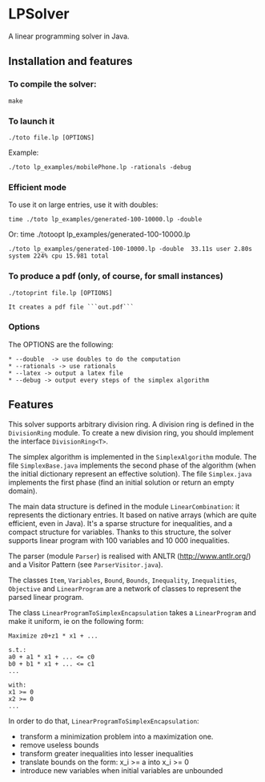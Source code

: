 # LPSolver

A linear programming solver in Java.

## Installation and features

### To compile the solver:

    make   

### To launch it

    ./toto file.lp [OPTIONS]

   Example:
   
    ./toto lp_examples/mobilePhone.lp -rationals -debug


### Efficient mode

To use it on large entries, use it with doubles:

    time ./toto lp_examples/generated-100-10000.lp -double
    
Or:
    time ./totoopt lp_examples/generated-100-10000.lp
    
    
    ./toto lp_examples/generated-100-10000.lp -double  33.11s user 2.80s system 224% cpu 15.981 total


### To produce a pdf (only, of course, for small instances)

    ./totoprint file.lp [OPTIONS]

    It creates a pdf file ```out.pdf```

### Options


The OPTIONS are the following:

    * --double  -> use doubles to do the computation
    * --rationals -> use rationals
    * --latex -> output a latex file
    * --debug -> output every steps of the simplex algorithm


## Features


This solver supports arbitrary division ring.
A division ring is defined in the ```DivisionRing``` module. To create a new division ring, you should implement the
interface ```DivisionRing<T>```.


The simplex algorithm is implemented in the ```SimplexAlgorithm``` module.
The file ```SimplexBase.java``` implements the second phase of the algorithm (when the initial dictionary represent an
effective solution).
The file ```Simplex.java``` implements the first phase (find an initial solution or return an empty domain).



The main data structure is defined in the module ```LinearCombination```: it represents the dictionary entries.
It based on native arrays (which are quite efficient, even in Java).
It's a sparse structure for inequalities, and a compact structure for variables.
Thanks to this structure, the solver supports linear program with 100 variables and 10 000 inequalities.

The parser (module ```Parser```) is realised with ANLTR (http://www.antlr.org/) and a Visitor Pattern
(see ```ParserVisitor.java```).

The classes ```Item```, ```Variables```, ```Bound```, ```Bounds```, ```Inequality```, ```Inequalities```, ```Objective``` and ```LinearProgram``` are a network of classes to represent the parsed linear program.

The class ```LinearProgramToSimplexEncapsulation``` takes a ```LinearProgram``` and make it uniform, ie on the following form:

    Maximize z0+z1 * x1 + ...
    
    s.t.:
    a0 + a1 * x1 + ... <= c0
    b0 + b1 * x1 + ... <= c1
    ...
    
    with:
    x1 >= 0
    x2 >= 0
    ...


In order to do that, ```LinearProgramToSimplexEncapsulation```:

* transform a minimization problem into a maximization one.
* remove useless bounds
* transform greater inequalities into lesser inequalities
* translate bounds on the form: x_i >= a into x_i >= 0
* introduce new variables when initial variables are unbounded



